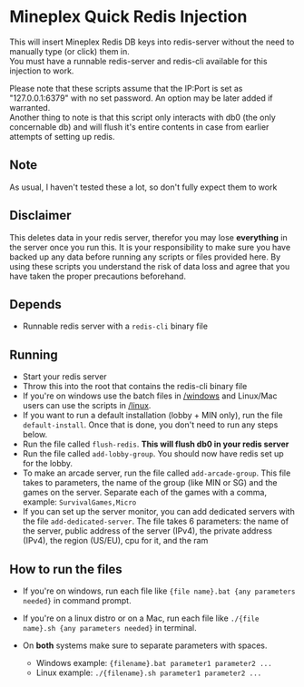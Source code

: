 # Mineplex Quick Redis Injection
This will insert Mineplex Redis DB keys into redis-server without the need to manually type (or click) them in. <br />
You must have a runnable redis-server and redis-cli available for this injection to work.

Please note that these scripts assume that the IP:Port is set as "127.0.0.1:6379" with no set password. An option may be later added if warranted. <br />
Another thing to note is that this script only interacts with db0 (the only concernable db) and will flush it's entire contents in case from earlier attempts of setting up redis.

## Note
As usual, I haven't tested these a lot, so don't fully expect them to work

## Disclaimer
This deletes data in your redis server, therefor you may lose **everything** in the server once you run this. It is your responsibility to make sure you have backed up any data before running any scripts or files provided here. By using these scripts you understand the risk of data loss and agree that you have taken the proper precautions beforehand.

## Depends
* Runnable redis server with a `redis-cli` binary file

## Running
* Start your redis server
* Throw this into the root that contains the redis-cli binary file
* If you're on windows use the batch files in [/windows](/windows) and Linux/Mac users can use the scripts in [/linux](/linux).
* If you want to run a default installation (lobby + MIN only), run the file `default-install`. Once that is done, you don't need to run any steps below.
* Run the file called `flush-redis`. **This will flush db0 in your redis server**
* Run the file called `add-lobby-group`. You should now have redis set up for the lobby.
* To make an arcade server, run the file called `add-arcade-group`. This file takes to parameters, the name of the group (like MIN or SG) and the games on the server. Separate each of the games with a comma, example: `SurvivalGames,Micro`
* If you can set up the server monitor, you can add dedicated servers with the file `add-dedicated-server`. The file takes 6 parameters: the name of the server, public address of the server (IPv4), the private address (IPv4), the region (US/EU), cpu for it, and the ram

## How to run the files
* If you're on windows, run each file like `{file name}.bat {any parameters needed}` in command prompt.
* If you're on a linux distro or on a Mac, run each file like `./{file name}.sh {any parameters needed}` in terminal.
* On **both** systems make sure to separate parameters with spaces. 

    * Windows example: `{filename}.bat parameter1 parameter2 ...`
    * Linux example: `./{filename}.sh parameter1 parameter2 ...`